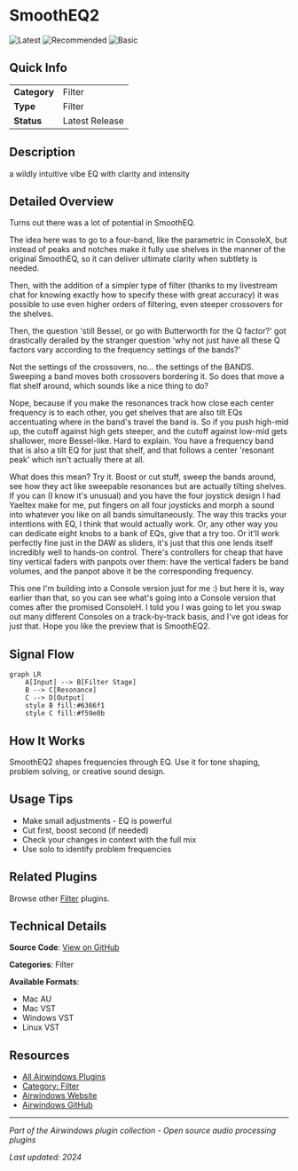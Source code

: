 # SmoothEQ2

![Latest](https://img.shields.io/badge/-Latest-10b981) ![Recommended](https://img.shields.io/badge/-Recommended-6366f1) ![Basic](https://img.shields.io/badge/-Basic-f59e0b)

## Quick Info

| | |
|---|---|
| **Category** | Filter |
| **Type** | Filter |
| **Status** | Latest Release |

## Description

a wildly intuitive vibe EQ with clarity and intensity

## Detailed Overview

Turns out there was a lot of potential in SmoothEQ.

The idea here was to go to a four-band, like the parametric in ConsoleX, but instead of peaks and notches make it fully use shelves in the manner of the original SmoothEQ, so it can deliver ultimate clarity when subtlety is needed.

Then, with the addition of a simpler type of filter (thanks to my livestream chat for knowing exactly how to specify these with great accuracy) it was possible to use even higher orders of filtering, even steeper crossovers for the shelves.

Then, the question 'still Bessel, or go with Butterworth for the Q factor?' got drastically derailed by the stranger question 'why not just have all these Q factors vary according to the frequency settings of the bands?'

Not the settings of the crossovers, no… the settings of the BANDS. Sweeping a band moves both crossovers bordering it. So does that move a flat shelf around, which sounds like a nice thing to do?

Nope, because if you make the resonances track how close each center frequency is to each other, you get shelves that are also tilt EQs accentuating where in the band's travel the band is. So if you push high-mid up, the cutoff against high gets steeper, and the cutoff against low-mid gets shallower, more Bessel-like. Hard to explain. You have a frequency band that is also a tilt EQ for just that shelf, and that follows a center 'resonant peak' which isn't actually there at all.

What does this mean? Try it. Boost or cut stuff, sweep the bands around, see how they act like sweepable resonances but are actually tilting shelves. If you can (I know it's unusual) and you have the four joystick design I had Yaeltex make for me, put fingers on all four joysticks and morph a sound into whatever you like on all bands simultaneously. The way this tracks your intentions with EQ, I think that would actually work. Or, any other way you can dedicate eight knobs to a bank of EQs, give that a try too. Or it'll work perfectly fine just in the DAW as sliders, it's just that this one lends itself incredibly well to hands-on control. There's controllers for cheap that have tiny vertical faders with panpots over them: have the vertical faders be band volumes, and the panpot above it be the corresponding frequency.

This one I'm building into a Console version just for me :) but here it is, way earlier than that, so you can see what's going into a Console version that comes after the promised ConsoleH. I told you I was going to let you swap out many different Consoles on a track-by-track basis, and I've got ideas for just that. Hope you like the preview that is SmoothEQ2.

## Signal Flow

```mermaid
graph LR
    A[Input] --> B[Filter Stage]
    B --> C[Resonance]
    C --> D[Output]
    style B fill:#6366f1
    style C fill:#f59e0b
```

## How It Works

SmoothEQ2 shapes frequencies through EQ. Use it for tone shaping, problem solving, or creative sound design.

## Usage Tips

- Make small adjustments - EQ is powerful
- Cut first, boost second (if needed)
- Check your changes in context with the full mix
- Use solo to identify problem frequencies


## Related Plugins

Browse other [Filter](../categories/filter.md) plugins.


## Technical Details

**Source Code**: [View on GitHub](https://github.com/airwindows/airwindows/tree/master/plugins/LinuxVST/src/SmoothEQ2)

**Categories**: Filter

**Available Formats**:
- Mac AU
- Mac VST
- Windows VST
- Linux VST

## Resources

- [All Airwindows Plugins](../../README.md)
- [Category: Filter](../categories/filter.md)
- [Airwindows Website](https://www.airwindows.com)
- [Airwindows GitHub](https://github.com/airwindows/airwindows)

---

*Part of the Airwindows plugin collection - Open source audio processing plugins*

*Last updated: 2024*
